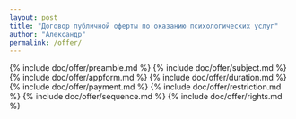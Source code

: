 ```yaml
---
layout: post
title: "Договор публичной оферты по оказанию психологических услуг"
author: "Александр"
permalink: /offer/
---
```

{% include doc/offer/preamble.md %}
{% include doc/offer/subject.md %}
{% include doc/offer/appform.md %}
{% include doc/offer/duration.md %}
{% include doc/offer/payment.md %}
{% include doc/offer/restriction.md %}
{% include doc/offer/sequence.md %}
{% include doc/offer/rights.md %}

